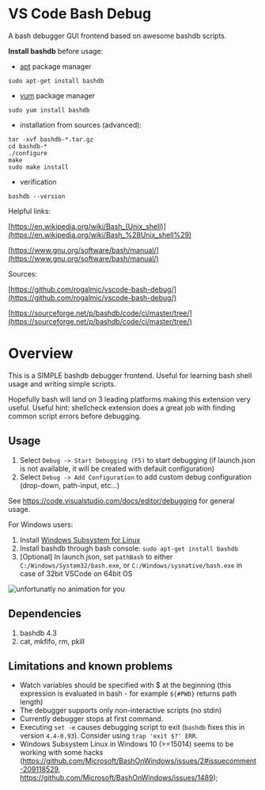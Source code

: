 # VS Code Bash Debug
A bash debugger GUI frontend based on awesome bashdb scripts.

**Install bashdb** before usage:
* [apt](https://en.wikipedia.org/wiki/Advanced_Packaging_Tool) package manager
```{r, engine='bash'}
sudo apt-get install bashdb
```
* [yum](https://en.wikipedia.org/wiki/Yellowdog_Updater,_Modified) package manager
```{r, engine='bash'}
sudo yum install bashdb
```
* installation from sources (advanced):
```{r, engine='bash'}
tar -xvf bashdb-*.tar.gz
cd bashdb-*
./configure
make
sudo make install
```
* verification
```{r, engine='bash'}
bashdb --version
```

Helpful links:

[https://en.wikipedia.org/wiki/Bash_(Unix_shell)](https://en.wikipedia.org/wiki/Bash_%28Unix_shell%29)

[https://www.gnu.org/software/bash/manual/](https://www.gnu.org/software/bash/manual/)

Sources:

[https://github.com/rogalmic/vscode-bash-debug/](https://github.com/rogalmic/vscode-bash-debug/)

[https://sourceforge.net/p/bashdb/code/ci/master/tree/](https://sourceforge.net/p/bashdb/code/ci/master/tree/)

# Overview
This is a SIMPLE bashdb debugger frontend. Useful for learning bash shell usage and writing simple scripts.

Hopefully bash will land on 3 leading platforms making this extension very useful. Useful hint: shellcheck extension does a great job with finding common script errors before debugging.

## Usage
1. Select `Debug -> Start Debugging (F5)` to start debugging (if launch.json is not available, it will be created with default configuration)
2. Select `Debug -> Add Configuration` to add custom debug configuration (drop-down, path-input, etc...)

See https://code.visualstudio.com/docs/editor/debugging for general usage.

For Windows users:
1. Install [Windows Subsystem for Linux](https://en.wikipedia.org/wiki/Windows_Subsystem_for_Linux)
2. Install bashdb through bash console: `sudo apt-get install bashdb`
3. [Optional] In launch.json, set `pathBash` to either `C:/Windows/System32/bash.exe`, or `C:/Windows/sysnative/bash.exe` in case of 32bit VSCode on 64bit OS

![unfortunatly no animation for you](https://github.com/rogalmic/vscode-bash-debug/blob/gif/images/bash-debug.gif "Creating launch configuration, then launching debugger for one of scripts in workarea...")

## Dependencies
1. bashdb 4.3
2. cat, mkfifo, rm, pkill

## Limitations and known problems
* Watch variables should be specified with $ at the beginning (this expression is evaluated in bash - for example `${#PWD}` returns path length)
* The debugger supports only non-interactive scripts (no stdin)
* Currently debugger stops at first command.
* Executing `set -e` causes debugging script to exit (`bashdb` fixes this in version `4.4-0.93`). Consider using `trap 'exit $?' ERR`.
* Windows Subsystem Linux in Windows 10 (>=15014) seems to be working with some hacks (https://github.com/Microsoft/BashOnWindows/issues/2#issuecomment-209118529, https://github.com/Microsoft/BashOnWindows/issues/1489);
